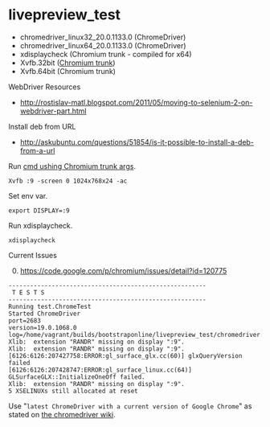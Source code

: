 livepreview_test
================

- chromedriver_linux32_20.0.1133.0 (ChromeDriver)
- chromedriver_linux64_20.0.1133.0 (ChromeDriver)
- xdisplaycheck (Chromium trunk - compiled for x64)
- Xvfb.32bit ([Chromium trunk](https://src.chromium.org/viewvc/chrome/trunk/tools/xvfb/))
- Xvfb.64bit (Chromium trunk)

WebDriver Resources
- http://rostislav-matl.blogspot.com/2011/05/moving-to-selenium-2-on-webdriver-part.html

Install deb from URL
- http://askubuntu.com/questions/51854/is-it-possible-to-install-a-deb-from-a-url

Run [cmd ushing Chromium trunk args](https://src.chromium.org/viewvc/chrome/trunk/tools/build/scripts/slave/xvfb.py?view=markup).

`Xvfb :9 -screen 0 1024x768x24 -ac`

Set env var.

`export DISPLAY=:9`

Run xdisplaycheck.

`xdisplaycheck`

Current Issues

0. https://code.google.com/p/chromium/issues/detail?id=120775

```
-------------------------------------------------------
 T E S T S
-------------------------------------------------------
Running test.ChromeTest
Started ChromeDriver
port=2683
version=19.0.1068.0
log=/home/vagrant/builds/bootstraponline/livepreview_test/chromedriver.log
Xlib:  extension "RANDR" missing on display ":9".
Xlib:  extension "RANDR" missing on display ":9".
[6126:6126:207427758:ERROR:gl_surface_glx.cc(60)] glxQueryVersion failed
[6126:6126:207428747:ERROR:gl_surface_linux.cc(64)] GLSurfaceGLX::InitializeOneOff failed.
Xlib:  extension "RANDR" missing on display ":9".
5 XSELINUXs still allocated at reset
```

Use "`latest ChromeDriver with a current version of Google Chrome`" as stated on [the chromedriver wiki](https://code.google.com/p/chromedriver/wiki/ReleaseNotes).
